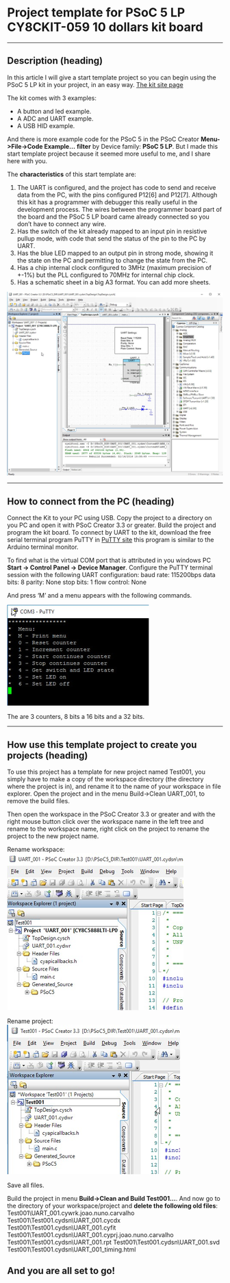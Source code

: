 # Project template for PSoC 5 LP CY8CKIT-059 10 dollars kit board
---
## Description (heading)

In this article I will give a start template project so you can begin using the PSoC 5 LP kit in your project, in an easy way.
[The kit site page](http://www.cypress.com/documentation/development-kitsboards/cy8ckit-059-psoc-5lp-prototyping-kit-onboard-programmer-and)

The kit comes with 3 examples:
- A button and led example.
- A ADC and UART example.
- A USB HID example.

And there is more example code for the PSoC 5 in the PSoC Creator **Menu->File->Code Example…** **filter** by Device family: **PSoC 5 LP**.
But I made this start template project because it seemed more useful to me, and I share here with you.


The **characteristics** of this start template are:
1. The UART is configured, and the project has code to send and receive data from the PC, with the pins configured P12[6] and P12[7]. Although this kit has a programmer with debugger this really useful in the development process. The wires between the programmer board part of the board and the PSoC 5 LP board came already connected so you don’t have to connect any wire.
2. Has the switch of the kit already mapped to an input pin in resistive pullup mode, with code that send the status of the pin to the PC by UART.
3. Has the blue LED mapped to an output pin in strong mode, showing it the state on the PC and permitting to change the state from the PC.
4. Has a chip internal clock configured to 3MHz (maximum precision of +-1%) but the PLL configured to 70MHz for internal chip clock.
5. Has a schematic sheet in a big A3 format. You can add more sheets.


![Image 1](.\images\PSoC_Creator_001.jpg)

---
## How to connect from the PC (heading)

Connect the Kit to your PC using USB.
Copy the project to a directory on you PC and open it with PSoC Creator 3.3 or greater.
Build the project and program the kit board.
To connect by UART to the kit, download the free serial terminal program PuTTY in [PuTTY site](http://www.chiark.greenend.org.uk/~sgtatham/putty/download.html)
this program is similar to the Arduino terminal monitor.

To find what is the virtual COM port that is attributed in you windows PC  **Start -> Control Panel -> Device Manager**.
Configure the PuTTY terminal session with the following UART configuration:
baud rate: 115200bps
data bits: 8
parity: None
stop bits: 1
flow control: None

And press ‘M’ and a menu appears with the following commands.

![Image 2](.\images\PuTTY_menu.jpg)

The are 3 counters, 8 bits a 16 bits and a 32 bits.

---
## How use this template project to create you projects (heading)

To use this project has a template for new project named Test001, you simply have to make a copy of the workspace directory (the directory where the project is in), and rename it to the name of your workspace in file explorer.
Open the project and in the menu Build->Clean UART_001, to remove the build files.

Then open the workspace in the PSoC Creator 3.3 or greater and with the right mouse button click over the workspace name in the left tree and rename to the workspace name, right click on the project to rename the project to the new project name.

Rename workspace:
![Image 3](.\images\PSoC_Creator_002.jpg)

Rename project:
![Image 4](.\images\PSoC_Creator_003.jpg)

Save all files.

Build the project in menu **Build->Clean and Build Test001…**.
And now go to the directory of your workspace/project and **delete the following old files**:
Test001\UART_001.cywrk.joao.nuno.carvalho
Test001\Test001.cydsn\UART_001.cycdx
Test001\Test001.cydsn\UART_001.cyfit
Test001\Test001.cydsn\UART_001.cyprj.joao.nuno.carvalho
Test001\Test001.cydsn\UART_001.rpt
Test001\Test001.cydsn\UART_001.svd
Test001\Test001.cydsn\UART_001_timing.html

**And you are all set to go!**
---

